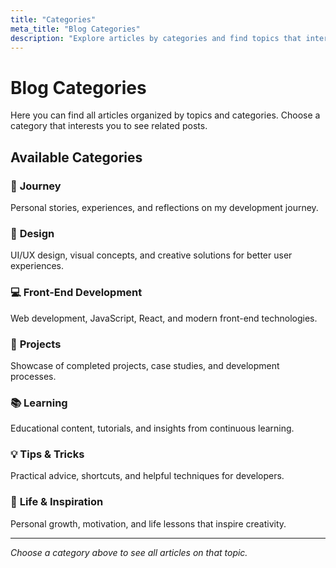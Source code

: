 ```yaml
---
title: "Categories"
meta_title: "Blog Categories"
description: "Explore articles by categories and find topics that interest you"
---
```


# Blog Categories

Here you can find all articles organized by topics and categories. Choose a category that interests you to see related posts.

## Available Categories

### 🌟 **Journey**
Personal stories, experiences, and reflections on my development journey.

### 🎨 **Design**
UI/UX design, visual concepts, and creative solutions for better user experiences.

### 💻 **Front-End Development**
Web development, JavaScript, React, and modern front-end technologies.

### 🚀 **Projects**
Showcase of completed projects, case studies, and development processes.

### 📚 **Learning**
Educational content, tutorials, and insights from continuous learning.

### 💡 **Tips & Tricks**
Practical advice, shortcuts, and helpful techniques for developers.

### 🌱 **Life & Inspiration**
Personal growth, motivation, and life lessons that inspire creativity.

---

*Choose a category above to see all articles on that topic.*
